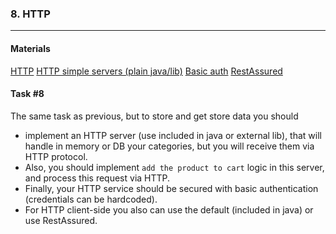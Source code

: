 ### 8. HTTP

----
#### Materials

[HTTP](https://en.wikipedia.org/wiki/Hypertext_Transfer_Protocol)
[HTTP simple servers (plain java/lib)](https://syntaxcorrect.com/Java/5_Ultra_Lightweight_Http_Server_Implementations_in_Java_for_Blazing_Fast_Microservices_APIs_or_Even_Websites)
[Basic auth](https://en.wikipedia.org/wiki/Basic_access_authentication)
[RestAssured](https://rest-assured.io/)
#### Task #8

The same task as previous, but to store and get store data you should 
- implement an HTTP server (use included in java or external lib), that will handle in memory or DB your categories, but you will receive them via HTTP protocol.
- Also, you should implement `add the product to cart` logic in this server, and process this request via HTTP.
- Finally, your HTTP service should be secured with basic authentication  (credentials can be hardcoded).
- For HTTP client-side you also can use the default (included in java) or use RestAssured. 
   
